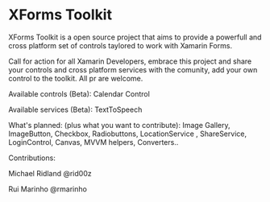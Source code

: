 XForms Toolkit
=====


XForms Toolkit is a open source project that aims to provide a powerfull and cross platform set of controls taylored to work with Xamarin Forms.


Call for action for all Xamarin Developers, embrace this project and share your controls and cross platform services with the comunity, add your own control to the toolkit. All pr are welcome.

Available controls (Beta):
Calendar Control

Available services (Beta):
TextToSpeech

What's planned: (plus what you want to contribute):
Image Gallery, ImageButton, Checkbox, Radiobuttons,  LocationService , ShareService, LoginControl, Canvas, MVVM helpers, Converters..

Contributions:

Michael Ridland @rid00z

Rui Marinho @rmarinho
